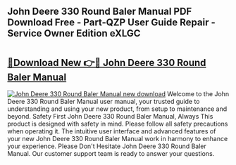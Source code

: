 ## John Deere 330 Round Baler Manual PDF Download Free - Part-QZP User Guide Repair - Service Owner Edition eXLGC

# <h2><a href="http://bc87089.oget.top/?id=John+Deere+330+Round+Baler+Manual">🔗Download New 👉🔴 John Deere 330 Round Baler Manual</a></h2>

[![John Deere 330 Round Baler Manual new download](https://i.imgur.com/5g1atiW.png)](http://bc87089.oget.top/?id=John+Deere+330+Round+Baler+Manual)
Welcome to the John Deere 330 Round Baler Manual user manual, your trusted guide to understanding and using your new product, from setup to maintenance and beyond. Safety First John Deere 330 Round Baler Manual, Always This product is designed with safety in mind. Please follow all safety precautions when operating it. The intuitive user interface and advanced features of your new John Deere 330 Round Baler Manual work in harmony to enhance your experience. Please Don't Hesitate John Deere 330 Round Baler Manual. Our customer support team is ready to answer your questions.
